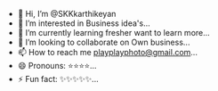 - 👋 Hi, I’m @SKKkarthikeyan
- 👀 I’m interested in Business idea's...
- 🌱 I’m currently learning fresher want to learn more...
- 💞️ I’m looking to collaborate on Own business...
- 📫 How to reach me playplayphoto@gmail.com...
- 😄 Pronouns: ⭐⭐⭐⭐...
- ⚡ Fun fact: ✨✨✨✨✨...

<!---
SKKkarthikeyan/SKKkarthikeyan is a ✨ special ✨ repository because its `README.md` (this file) appears on your GitHub profile.
You can click the Preview link to take a look at your changes.
--->
